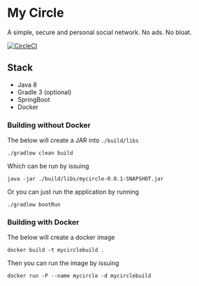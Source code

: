 # My Circle
A simple, secure and personal social network. No ads. No bloat.

[![CircleCI](https://circleci.com/gh/tarciosaraiva/mycircle.svg?style=svg)](https://circleci.com/gh/tarciosaraiva/mycircle)

## Stack
- Java 8
- Gradle 3 (optional)
- SpringBoot
- Docker

### Building without Docker
The below will create a JAR into `./build/libs`
```
./gradlew clean build
```

Which can be run by issuing
```
java -jar ./build/libs/mycircle-0.0.1-SNAPSHOT.jar
```

Or you can just run the application by running
```
./gradlew bootRun
```

### Building with Docker
The below will create a docker image
```
docker build -t mycirclebuild .
```

Then you can run the image by issuing
```
docker run -P --name mycircle -d mycirclebuild
```


